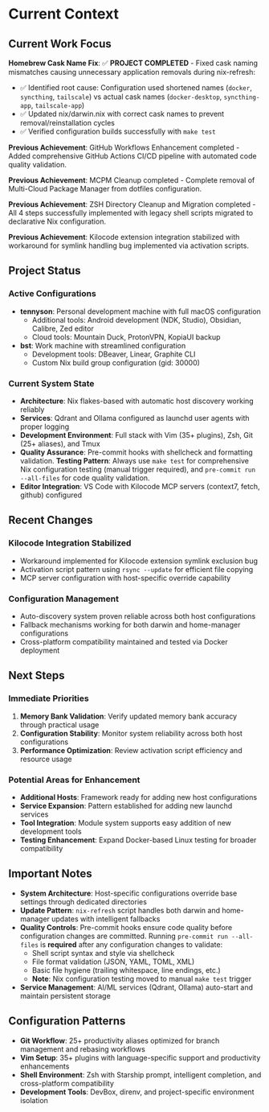# Current Context

## Current Work Focus

**Homebrew Cask Name Fix**: ✅ **PROJECT COMPLETED** - Fixed cask naming mismatches causing unnecessary application removals during nix-refresh:

- ✅ Identified root cause: Configuration used shortened names (`docker`, `syncthing`, `tailscale`) vs actual cask names (`docker-desktop`, `syncthing-app`, `tailscale-app`)
- ✅ Updated nix/darwin.nix with correct cask names to prevent removal/reinstallation cycles
- ✅ Verified configuration builds successfully with `make test`

**Previous Achievement**: GitHub Workflows Enhancement completed - Added comprehensive GitHub Actions CI/CD pipeline with automated code quality validation.

**Previous Achievement**: MCPM Cleanup completed - Complete removal of Multi-Cloud Package Manager from dotfiles configuration.

**Previous Achievement**: ZSH Directory Cleanup and Migration completed - All 4 steps successfully implemented with legacy shell scripts migrated to declarative Nix configuration.

**Previous Achievement**: Kilocode extension integration stabilized with workaround for symlink handling bug implemented via activation scripts.

## Project Status

### Active Configurations

- **tennyson**: Personal development machine with full macOS configuration
  - Additional tools: Android development (NDK, Studio), Obsidian, Calibre, Zed editor
  - Cloud tools: Mountain Duck, ProtonVPN, KopiaUI backup
- **bst**: Work machine with streamlined configuration
  - Development tools: DBeaver, Linear, Graphite CLI
  - Custom Nix build group configuration (gid: 30000)

### Current System State

- **Architecture**: Nix flakes-based with automatic host discovery working reliably
- **Services**: Qdrant and Ollama configured as launchd user agents with proper logging
- **Development Environment**: Full stack with Vim (35+ plugins), Zsh, Git (25+ aliases), and Tmux
- **Quality Assurance**: Pre-commit hooks with shellcheck and formatting validation. **Testing Pattern**: Always use `make test` for comprehensive Nix configuration testing (manual trigger required), and `pre-commit run --all-files` for code quality validation.
- **Editor Integration**: VS Code with Kilocode MCP servers (context7, fetch, github) configured

## Recent Changes

### Kilocode Integration Stabilized

- Workaround implemented for Kilocode extension symlink exclusion bug
- Activation script pattern using `rsync --update` for efficient file copying
- MCP server configuration with host-specific override capability

### Configuration Management

- Auto-discovery system proven reliable across both host configurations
- Fallback mechanisms working for both darwin and home-manager configurations
- Cross-platform compatibility maintained and tested via Docker deployment

## Next Steps

### Immediate Priorities

1. **Memory Bank Validation**: Verify updated memory bank accuracy through practical usage
2. **Configuration Stability**: Monitor system reliability across both host configurations
3. **Performance Optimization**: Review activation script efficiency and resource usage

### Potential Areas for Enhancement

- **Additional Hosts**: Framework ready for adding new host configurations
- **Service Expansion**: Pattern established for adding new launchd services
- **Tool Integration**: Module system supports easy addition of new development tools
- **Testing Enhancement**: Expand Docker-based Linux testing for broader compatibility

## Important Notes

- **System Architecture**: Host-specific configurations override base settings through dedicated directories
- **Update Pattern**: `nix-refresh` script handles both darwin and home-manager updates with intelligent fallbacks
- **Quality Controls**: Pre-commit hooks ensure code quality before configuration changes are committed. Running `pre-commit run --all-files` is **required** after any configuration changes to validate:
  - Shell script syntax and style via shellcheck
  - File format validation (JSON, YAML, TOML, XML)
  - Basic file hygiene (trailing whitespace, line endings, etc.)
  - **Note**: Nix configuration testing moved to manual `make test` trigger
- **Service Management**: AI/ML services (Qdrant, Ollama) auto-start and maintain persistent storage

## Configuration Patterns

- **Git Workflow**: 25+ productivity aliases optimized for branch management and rebasing workflows
- **Vim Setup**: 35+ plugins with language-specific support and productivity enhancements
- **Shell Environment**: Zsh with Starship prompt, intelligent completion, and cross-platform compatibility
- **Development Tools**: DevBox, direnv, and project-specific environment isolation
